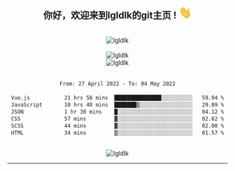 <div align="center">
<h2> 你好，欢迎来到lgldlk的git主页 ! <img src="https://github.com/lgldlk/lgldlk/blob/main/gifs/Hi.gif" width="30px"></h2>
</div>

<div align="center">
 </br>
 <img src="http://aiitapp.cn:8091/?color=rgba(37,144,118,1)&shadowColor=rgba(12,16,20,1)&fontSize=120&&shadowOffsetX=9&shadowOffsetY=11" height="26px" alt="lgldlk" />
 </br>

   </br>
 <img src="https://github-readme-stats.vercel.app/api?username=lgldlk&show_icons=true&theme=gotham&locale=cn" alt="lgldlk" />
 

</br>

<img  src="http://github-readme-stats.vercel.app/api/top-langs/?username=lgldlk&show_icons=true&theme=gotham&locale=cn&layout=compact" alt="lgldlk"/>  
</br>
</br>

<!--START_SECTION:waka-->

```text
From: 27 April 2022 - To: 04 May 2022

Vue.js           21 hrs 58 mins  ███████████████░░░░░░░░░░   59.94 %
JavaScript       10 hrs 40 mins  ███████▒░░░░░░░░░░░░░░░░░   29.09 %
JSON             1 hr 30 mins    █░░░░░░░░░░░░░░░░░░░░░░░░   04.12 %
CSS              57 mins         ▓░░░░░░░░░░░░░░░░░░░░░░░░   02.62 %
SCSS             44 mins         ▓░░░░░░░░░░░░░░░░░░░░░░░░   02.00 %
HTML             34 mins         ▒░░░░░░░░░░░░░░░░░░░░░░░░   01.57 %
```

<!--END_SECTION:waka-->

 </br>
  <img src="https://visitor-badge.glitch.me/badge?page_id=lgldlk" alt="lgldlk" />

---

 

